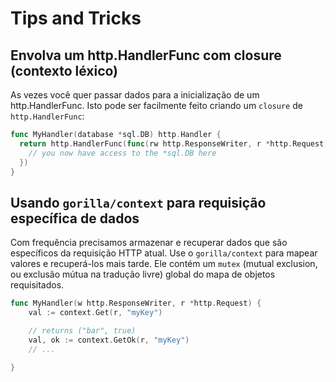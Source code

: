 # Tips and Tricks

## Envolva um http.HandlerFunc com closure (contexto léxico)
As vezes você quer passar dados para a inicialização de um http.HandlerFunc. Isto pode ser facilmente feito criando um `closure` de `http.HandlerFunc`:

``` go
func MyHandler(database *sql.DB) http.Handler {
  return http.HandlerFunc(func(rw http.ResponseWriter, r *http.Request) {
    // you now have access to the *sql.DB here
  })
}
```

## Usando `gorilla/context` para requisição específica de dados
Com frequência precisamos armazenar e recuperar dados que são específicos da requisição HTTP atual. Use o `gorilla/context` para mapear valores e recuperá-los mais tarde. Ele contém um `mutex` (mutual exclusion, ou exclusão mútua na tradução livre) global do mapa de objetos requisitados.

``` go
func MyHandler(w http.ResponseWriter, r *http.Request) {
    val := context.Get(r, "myKey")

    // returns ("bar", true)
    val, ok := context.GetOk(r, "myKey")
    // ...

}
```
